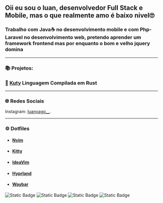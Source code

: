 ## Oii eu sou o luan, desenvolvedor Full Stack e Mobile, mas o que realmente amo é baixo nivel🙄
### Trabalho com Java☕ no desenvolvimento mobile e com Php-Laravel no desenvolvimento web, pretendo aprender um framework frontend mas por enquanto o bom e velho jquery domina 
---
### 📚 Projetos:

### 🔗 [Kuty](https://github.com/LuanYago/kuty) Linguagem Compilada em Rust 

---
### 🌐 Redes Sociais

Instagram: [luanyago__](https://www.instagram.com/luanyago__/).

---
### ⚙️ Dotfiles
- #### [Nvim](https://github.com/LuanYago/nvim)
- #### [Kitty](https://github.com/LuanYago/kitty)
- #### [IdeaVim](https://github.com/LuanYago/ideavimrc)
- #### [Hyprland](https://github.com/LuanYago/hypr)
- #### [Waybar](https://github.com/LuanYago/waybar)



![Static Badge](https://img.shields.io/badge/JS-%23F7DF1E?style=for-the-badge&logo=javascript&labelColor=black)
![Static Badge](https://img.shields.io/badge/PHP-%23777BB4?style=for-the-badge&logo=php&labelColor=black)
![Static Badge](https://img.shields.io/badge/Rust-%23000000?style=for-the-badge&logo=rust)
![Static Badge](https://img.shields.io/badge/Java-%23F96702?style=for-the-badge&logo=mocha&labelColor=black)
